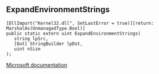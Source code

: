 ## ExpandEnvironmentStrings

```
[DllImport("Kernel32.dll", SetLastError = true)][return: MarshalAs(UnmanagedType.Bool)]
public static extern uint ExpandEnvironmentStrings(
   string lpSrc,
   [Out] StringBuilder lpDst,
   uint nSize
);
```

[Microsoft documentation](https://docs.microsoft.com/en-us/windows/win32/api/winbase/nf-winbase-expandenvironmentstringsw)

